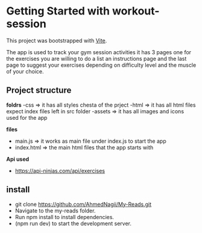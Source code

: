 # Getting Started with workout-session

This project was bootstrapped with [Vite](https://vitejs.dev/).

The app is used to track your gym session activities it has 3 pages one for the exercises you are willing to do a list an instructions page and the last page to suggest your exercises depending on difficulty level and the muscle of your choice.

## Project structure

**foldrs**
-css => it has all styles chesta of the prject
-html => it has all html files expect index files left in src folder
-assets => it has all images and icons used for the app

**files**

- main.js => it works as main file under index.js to start the app
- index.html => the main html files that the app starts with

**Api used**

- https://api-ninjas.com/api/exercises

## install

- git clone https://github.com/AhmedNagii/My-Reads.git
- Navigate to the my-reads folder.
- Run npm install to install dependencies.
- (npm run dev) to start the development server.
